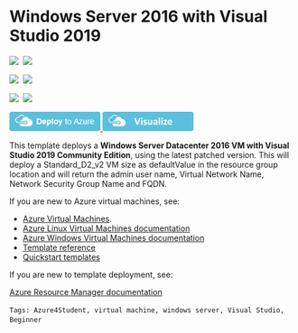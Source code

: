 # Windows Server 2016 with Visual Studio 2019

<IMG SRC="https://azurequickstartsservice.blob.core.windows.net/badges/101-vm-ws2016-visualstudio2019/PublicLastTestDate.svg" />&nbsp;
<IMG SRC="https://azurequickstartsservice.blob.core.windows.net/badges/101-vm-ws2016-visualstudio2019/PublicDeployment.svg" />&nbsp;

<IMG SRC="https://azurequickstartsservice.blob.core.windows.net/badges/101-vm-ws2016-visualstudio2019/FairfaxLastTestDate.svg" />&nbsp;
<IMG SRC="https://azurequickstartsservice.blob.core.windows.net/badges/101-vm-ws2016-visualstudio2019/FairfaxDeployment.svg" />&nbsp;

<IMG SRC="https://azurequickstartsservice.blob.core.windows.net/badges/101-vm-ws2016-visualstudio2019/BestPracticeResult.svg" />&nbsp;
<IMG SRC="https://azurequickstartsservice.blob.core.windows.net/badges/101-vm-ws2016-visualstudio2019/CredScanResult.svg" />&nbsp;

<a href="https://portal.azure.com/#create/Microsoft.Template/uri/https%3A%2F%2Fraw.githubusercontent.com%2FAzure4StudentQSTemplates%2Fazure-quickstart-templates%2Fmaster%2F101-vm-ws2016-visualstudio2019%2Fazuredeploy.json" target="_blank">
<img src="https://raw.githubusercontent.com/Azure/azure-quickstart-templates/master/1-CONTRIBUTION-GUIDE/images/deploytoazure.png"/>
</a><a href="http://armviz.io/#/?load=https%3A%2F%2Fraw.githubusercontent.com%2FAzure4StudentQSTemplates%2Fazure-quickstart-templates%2Fmaster%2F101-vm-ws2016-visualstudio2019%2Fazuredeploy.json" target="_blank">
<img src="https://raw.githubusercontent.com/Azure/azure-quickstart-templates/master/1-CONTRIBUTION-GUIDE/images/visualizebutton.png"/>
</a>

This template deploys a **Windows Server Datacenter 2016 VM with Visual Studio 2019 Community Edition**, using the latest patched version. This will deploy a Standard_D2_v2 VM size as defaultValue in the resource group location and will return the admin user name, Virtual Network Name, Network Security Group Name and FQDN.

If you are new to Azure virtual machines, see:

- [Azure Virtual Machines](https://azure.microsoft.com/services/virtual-machines/).
- [Azure Linux Virtual Machines documentation](https://docs.microsoft.com/azure/virtual-machines/linux/)
- [Azure Windows Virtual Machines documentation](https://docs.microsoft.com/azure/virtual-machines/windows/)
- [Template reference](https://docs.microsoft.com/azure/templates/microsoft.compute/allversions)
- [Quickstart templates](https://azure.microsoft.com/resources/templates/?resourceType=Microsoft.Compute&pageNumber=1&sort=Popular)

If you are new to template deployment, see:

[Azure Resource Manager documentation](https://docs.microsoft.com/azure/azure-resource-manager/)

`Tags: Azure4Student, virtual machine, windows server, Visual Studio, Beginner`  
